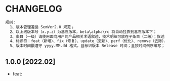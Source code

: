 # CHANGELOG

```txt
规则：
  1、版本管理遵循 SemVer2.0 规范；
  2、以上线版本号（x.y.z）为基石版本，beta\alpha\rc 将自动挂靠到基石版本下；
  3、条目（一级）请使用面向用户的产品相关术语叙述，技术明细可放在子条目（二级）；叙述尽量简洁明了；
  4、标识符：feat（新增）、fix（修复）、update（更新）、perf（优化）、remove（去除）、other（其他）；
  5、版本时间戳遵守 yyyy.MM.dd 格式，且标识版本 Release 时间；且按时间倒序编写；
```

## 1.0.0 [2022.02]

- feat:
